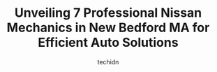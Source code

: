 ---
layout: ampstory
image: https://images.unsplash.com/photo-1577696467479-4c92df55c24a?ixlib=rb-4.0.3&ixid=MnwxMjA3fDB8MHxwaG90by1wYWdlfHx8fGVufDB8fHx8&auto=format&fit=crop&w=640&h=853&q=80
author: techidn
featured: false
description: Searching for the finest Nissan Mechanic in New Bedford MA, USA? Look no further than the 7 best Nissan Mechanic in the area, where youll find a team of highly qualified professionals ready
title: Unveiling 7 Professional Nissan Mechanics in New Bedford MA for Efficient Auto Solutions
cover:
   title: Unveiling 7 Professional Nissan Mechanics in New Bedford MA for Efficient Auto Solutions
   subtitle: Rickpate
   background: https://images.unsplash.com/photo-1577696467479-4c92df55c24a?ixlib=rb-4.0.3&ixid=MnwxMjA3fDB8MHxwaG90by1wYWdlfHx8fGVufDB8fHx8&auto=format&fit=crop&w=640&h=853&q=80

pages: 
 - layout: thirds
   top: <h1>#1 International Auto Repair</h1>
   bottom: "<p>This is the place I usually use to made my cars inspection. They do a very good job and let you know whats going on with your car.  You can pay cash or with a credit or </p>"
   background: https://www.knot35.com/toplist/wp-content/uploads/2023/06/best-nissan-mechanic-1-in-new-bedford-ma-1685835676.jpeg
   backgroundblur: true
 - layout: thirds
   top: <h1>#2 Neighborhood Auto Services</h1>
   bottom: "<p>823 Kempton St, New Bedford, MA 02740, United States</p>"
   background: https://www.knot35.com/toplist/wp-content/uploads/2023/06/best-nissan-mechanic-2-in-new-bedford-ma-1685835677.jpeg
   cta:
      link: https://www.knot35.com/toplist/unveiling-7-professional-nissan-mechanics-in-new-bedford-ma-for-efficient-auto-solutions/
      text: Unveiling 7 Professional Nissan Mechanics in New Bedford MA for Efficient Auto Solutions
 - layout: thirds
   top: <h1>#3 S & S Auto Repair</h1>
   bottom: "<p>1854 Purchase St, New Bedford, MA 02740, United States</p>"
   background: https://www.knot35.com/toplist/wp-content/uploads/2023/06/best-nissan-mechanic-3-in-new-bedford-ma-1685835678.jpeg
   cta:
      link: https://www.knot35.com/toplist/unveiling-7-professional-nissan-mechanics-in-new-bedford-ma-for-efficient-auto-solutions/
      text: Unveiling 7 Professional Nissan Mechanics in New Bedford MA for Efficient Auto Solutions
 - layout: thirds
   top: <h1>#4 Tonys Auto Full Service Center</h1>
   bottom: "<p>843 Church St, New Bedford, MA 02745, United States</p>"
   background: https://images.unsplash.com/photo-1608411404720-c8f0417bcdba?ixlib=rb-4.0.3&ixid=MnwxMjA3fDB8MHxwaG90by1wYWdlfHx8fGVufDB8fHx8&auto=format&fit=crop&w=640&h=853&q=80
   cta:
      link: https://www.knot35.com/toplist/unveiling-7-professional-nissan-mechanics-in-new-bedford-ma-for-efficient-auto-solutions/
      text: Unveiling 7 Professional Nissan Mechanics in New Bedford MA for Efficient Auto Solutions
 - layout: thirds
   top: <h1>#5 Glassman Automotive</h1>
   bottom: "<p>926 Church St, New Bedford, MA 02745, United States</p>"
   background: https://images.unsplash.com/photo-1561679660-d00ee1e0dc8e?ixlib=rb-4.0.3&ixid=MnwxMjA3fDB8MHxwaG90by1wYWdlfHx8fGVufDB8fHx8&auto=format&fit=crop&w=640&h=853&q=80
   cta:
      link: https://www.knot35.com/toplist/unveiling-7-professional-nissan-mechanics-in-new-bedford-ma-for-efficient-auto-solutions/
      text: Unveiling 7 Professional Nissan Mechanics in New Bedford MA for Efficient Auto Solutions
 - layout: thirds
   top: <h1>#6 Nelson Auto Specialists</h1>
   bottom: "<p>1451 Cove Rd, New Bedford, MA 02740, United States</p>"
   background: https://images.unsplash.com/photo-1614648718611-0635f29016cb?ixlib=rb-4.0.3&ixid=MnwxMjA3fDB8MHxwaG90by1wYWdlfHx8fGVufDB8fHx8&auto=format&fit=crop&w=640&h=853&q=80
   cta:
      link: https://www.knot35.com/toplist/unveiling-7-professional-nissan-mechanics-in-new-bedford-ma-for-efficient-auto-solutions/
      text: Unveiling 7 Professional Nissan Mechanics in New Bedford MA for Efficient Auto Solutions
 - layout: thirds
   top: <h1>#7 Benevides Brothers Auto Service LLC</h1>
   bottom: "<p>54 Grape St, New Bedford, MA 02740, United States</p>"
   background: https://images.unsplash.com/photo-1553949345-eb786bb3f7ba?ixlib=rb-4.0.3&ixid=MnwxMjA3fDB8MHxwaG90by1wYWdlfHx8fGVufDB8fHx8&auto=format&fit=crop&w=640&h=853&q=80
   cta:
      link: https://www.knot35.com/toplist/unveiling-7-professional-nissan-mechanics-in-new-bedford-ma-for-efficient-auto-solutions/
      text: Unveiling 7 Professional Nissan Mechanics in New Bedford MA for Efficient Auto Solutions
 - layout: thirds
   middle: Continue reading...
   background: https://images.unsplash.com/photo-1574169208507-84376144848b?ixlib=rb-4.0.3&ixid=MnwxMjA3fDB8MHxwaG90by1wYWdlfHx8fGVufDB8fHx8&auto=format&fit=crop&w=640&h=853&q=80
   cta:
      link: https://www.knot35.com/toplist/unveiling-7-professional-nissan-mechanics-in-new-bedford-ma-for-efficient-auto-solutions/
      text: Unveiling 7 Professional Nissan Mechanics in New Bedford MA for Efficient Auto Solutions
      
---
